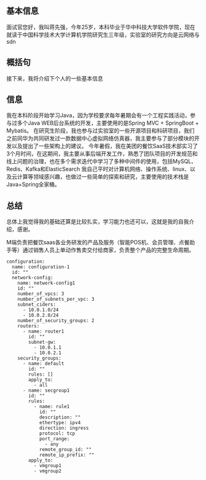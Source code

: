 ## 基本信息
面试官您好，我叫蒋先强，今年25岁，本科毕业于华中科技大学软件学院，现在就读于中国科学技术大学计算机学院研究生三年级，实验室的研究方向是云网络与sdn  
## 概括句
接下来，我将介绍下个人的一些基本信息
## 信息
我在本科阶段开始学习Java，因为学校要求每年暑期会有一个工程实践活动，参与过多个Java WEB后台系统的开发，主要使用的是Spring MVC + SpringBoot + Mybatis。
在研究生阶段，我也参与过实验室的一些开源项目和科研项目，我们之前同华为共同研发过一款数据中心虚拟网络仿真器，我主要参与了部分模块的开发以及提出了一些架构上的建议。
今年暑假，我在美团的餐饮SaaS技术部实习了3个月时间，在这期间，我主要从事后端开发工作，熟悉了团队项目的开发规范和线上问题的治理，也在多个需求迭代中学习了多种中间件的使用，包括MySQL、Redis、Kafka和ElasticSearch
我自己平时对计算机网络、操作系统、linux、以及云计算等领域感兴趣，也做过一些简单的探索和研究，主要使用的技术栈是Java+Spring全家桶。
## 总结
总体上我觉得我的基础还算是比较扎实，学习能力也还可以，这就是我的自我介绍，感谢。

M端负责把餐饮saas各业务研发的产品及服务（智能POS机、会员管理、点餐助手等）通过销售人员上单动作售卖交付给商家，负责整个产品的完整生命周期。

```
configuration:
  name: configuration-1
  id: ""
  network-config:
    name: network-config1
    id: ""
    number_of_vpcs: 3
    number_of_subnets_per_vpc: 3
    subnet_ciders:
      - 10.0.1.0/24
      - 10.0.2.0/24
    number_of_security_groups: 2
    routers:
      - name: router1
        id: ""
        subnet-gw:
          - 10.0.1.1
          - 10.0.2.1
    security_groups:
      - name: default
        id: ""
        rules: []
        apply_to:
          - all
      - name: secgroup1
        id: ""
        rules:
          - name: rule1
            id: ""
            description: ""
            ethertype: ipv4
            direction: ingress
            protocol: tcp
            port_range:
              - any
            remote_group_id: ""
            remote_ip_prefix: ""
        apply_to:
          - vmgroup1
          - vmgroup2

```